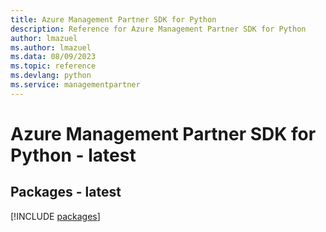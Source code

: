 ```yaml
---
title: Azure Management Partner SDK for Python
description: Reference for Azure Management Partner SDK for Python
author: lmazuel
ms.author: lmazuel
ms.data: 08/09/2023
ms.topic: reference
ms.devlang: python
ms.service: managementpartner
---
```

# Azure Management Partner SDK for Python - latest
## Packages - latest
[!INCLUDE [packages](management-partner-index.md)]